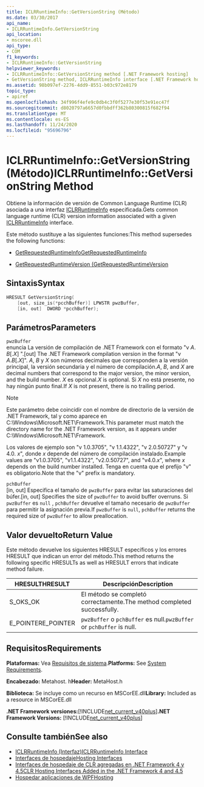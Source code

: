 ```yaml
---
title: ICLRRuntimeInfo::GetVersionString (Método)
ms.date: 03/30/2017
api_name:
- ICLRRuntimeInfo.GetVersionString
api_location:
- mscoree.dll
api_type:
- COM
f1_keywords:
- ICLRRuntimeInfo::GetVersionString
helpviewer_keywords:
- ICLRRuntimeInfo::GetVersionString method [.NET Framework hosting]
- GetVersionString method, ICLRRuntimeInfo interface [.NET Framework hosting]
ms.assetid: 98b097ef-2276-4dd9-8551-b03c972e8179
topic_type:
- apiref
ms.openlocfilehash: 34f996f4efe9c0db4c3f0f5277e30f53e91ec47f
ms.sourcegitcommit: d8020797a6657d0fbbdff362b80300815f682f94
ms.translationtype: MT
ms.contentlocale: es-ES
ms.lasthandoff: 11/24/2020
ms.locfileid: "95696796"
---
```

# <a name="iclrruntimeinfogetversionstring-method"></a><span data-ttu-id="e0dce-102">ICLRRuntimeInfo::GetVersionString (Método)</span><span class="sxs-lookup"><span data-stu-id="e0dce-102">ICLRRuntimeInfo::GetVersionString Method</span></span>

<span data-ttu-id="e0dce-103">Obtiene la información de versión de Common Language Runtime (CLR) asociada a una interfaz [ICLRRuntimeInfo](iclrruntimeinfo-interface.md) especificada.</span><span class="sxs-lookup"><span data-stu-id="e0dce-103">Gets common language runtime (CLR) version information associated with a given [ICLRRuntimeInfo](iclrruntimeinfo-interface.md) interface.</span></span>  
  
 <span data-ttu-id="e0dce-104">Este método sustituye a las siguientes funciones:</span><span class="sxs-lookup"><span data-stu-id="e0dce-104">This method supersedes the following functions:</span></span>  
  
- [<span data-ttu-id="e0dce-105">GetRequestedRuntimeInfo</span><span class="sxs-lookup"><span data-stu-id="e0dce-105">GetRequestedRuntimeInfo</span></span>](getrequestedruntimeinfo-function.md)  
  
- [<span data-ttu-id="e0dce-106">GetRequestedRuntimeVersion (</span><span class="sxs-lookup"><span data-stu-id="e0dce-106">GetRequestedRuntimeVersion</span></span>](getrequestedruntimeversion-function.md)  
  
## <a name="syntax"></a><span data-ttu-id="e0dce-107">Sintaxis</span><span class="sxs-lookup"><span data-stu-id="e0dce-107">Syntax</span></span>  
  
```cpp  
HRESULT GetVersionString(  
    [out, size_is(*pcchBuffer)] LPWSTR pwzBuffer,  
    [in, out]  DWORD *pcchBuffer);  
```  
  
## <a name="parameters"></a><span data-ttu-id="e0dce-108">Parámetros</span><span class="sxs-lookup"><span data-stu-id="e0dce-108">Parameters</span></span>  

 `pwzBuffer`  
 <span data-ttu-id="e0dce-109">enuncia La versión de compilación de .NET Framework con el formato "v *A*. *B*[.*X*] ".</span><span class="sxs-lookup"><span data-stu-id="e0dce-109">[out] The .NET Framework compilation version in the format "v *A*.*B*[.*X*]".</span></span> <span data-ttu-id="e0dce-110">*A*, *B* y *X* son números decimales que corresponden a la versión principal, la versión secundaria y el número de compilación.</span><span class="sxs-lookup"><span data-stu-id="e0dce-110">*A*, *B*, and *X* are decimal numbers that correspond to the major version, the minor version, and the build number.</span></span> <span data-ttu-id="e0dce-111">*X* es opcional.</span><span class="sxs-lookup"><span data-stu-id="e0dce-111">*X* is optional.</span></span> <span data-ttu-id="e0dce-112">Si *X* no está presente, no hay ningún punto final.</span><span class="sxs-lookup"><span data-stu-id="e0dce-112">If *X* is not present, there is no trailing period.</span></span>  
  
> [!NOTE]
> <span data-ttu-id="e0dce-113">Este parámetro debe coincidir con el nombre de directorio de la versión de .NET Framework, tal y como aparece en C:\Windows\Microsoft.NET\Framework.</span><span class="sxs-lookup"><span data-stu-id="e0dce-113">This parameter must match the directory name for the .NET Framework version, as it appears under C:\Windows\Microsoft.NET\Framework.</span></span>  
  
 <span data-ttu-id="e0dce-114">Los valores de ejemplo son "v 1.0.3705", "v 1.1.4322", "v 2.0.50727" y "v 4.0. *x*", donde *x* depende del número de compilación instalado.</span><span class="sxs-lookup"><span data-stu-id="e0dce-114">Example values are "v1.0.3705", "v1.1.4322", "v2.0.50727", and "v4.0.*x*", where *x* depends on the build number installed.</span></span> <span data-ttu-id="e0dce-115">Tenga en cuenta que el prefijo "v" es obligatorio.</span><span class="sxs-lookup"><span data-stu-id="e0dce-115">Note that the "v" prefix is mandatory.</span></span>  
  
 `pchBuffer`  
 <span data-ttu-id="e0dce-116">[in, out] Especifica el tamaño de `pwzBuffer` para evitar las saturaciones del búfer.</span><span class="sxs-lookup"><span data-stu-id="e0dce-116">[in, out] Specifies the size of `pwzBuffer` to avoid buffer overruns.</span></span> <span data-ttu-id="e0dce-117">Si `pwzBuffer` es `null` , `pchBuffer` devuelve el tamaño necesario de `pwzBuffer` para permitir la asignación previa.</span><span class="sxs-lookup"><span data-stu-id="e0dce-117">If `pwzBuffer` is `null`, `pchBuffer` returns the required size of `pwzBuffer` to allow preallocation.</span></span>  
  
## <a name="return-value"></a><span data-ttu-id="e0dce-118">Valor devuelto</span><span class="sxs-lookup"><span data-stu-id="e0dce-118">Return Value</span></span>  

 <span data-ttu-id="e0dce-119">Este método devuelve los siguientes HRESULT específicos y los errores HRESULT que indican un error del método.</span><span class="sxs-lookup"><span data-stu-id="e0dce-119">This method returns the following specific HRESULTs as well as HRESULT errors that indicate method failure.</span></span>  
  
|<span data-ttu-id="e0dce-120">HRESULT</span><span class="sxs-lookup"><span data-stu-id="e0dce-120">HRESULT</span></span>|<span data-ttu-id="e0dce-121">Descripción</span><span class="sxs-lookup"><span data-stu-id="e0dce-121">Description</span></span>|  
|-------------|-----------------|  
|<span data-ttu-id="e0dce-122">S_OK</span><span class="sxs-lookup"><span data-stu-id="e0dce-122">S_OK</span></span>|<span data-ttu-id="e0dce-123">El método se completó correctamente.</span><span class="sxs-lookup"><span data-stu-id="e0dce-123">The method completed successfully.</span></span>|  
|<span data-ttu-id="e0dce-124">E_POINTER</span><span class="sxs-lookup"><span data-stu-id="e0dce-124">E_POINTER</span></span>|<span data-ttu-id="e0dce-125">`pwzBuffer` o `pchBuffer` es null.</span><span class="sxs-lookup"><span data-stu-id="e0dce-125">`pwzBuffer` or `pchBuffer` is null.</span></span>|  
  
## <a name="requirements"></a><span data-ttu-id="e0dce-126">Requisitos</span><span class="sxs-lookup"><span data-stu-id="e0dce-126">Requirements</span></span>  

 <span data-ttu-id="e0dce-127">**Plataformas:** Vea [Requisitos de sistema](../../get-started/system-requirements.md).</span><span class="sxs-lookup"><span data-stu-id="e0dce-127">**Platforms:** See [System Requirements](../../get-started/system-requirements.md).</span></span>  
  
 <span data-ttu-id="e0dce-128">**Encabezado:** Metahost. h</span><span class="sxs-lookup"><span data-stu-id="e0dce-128">**Header:** MetaHost.h</span></span>  
  
 <span data-ttu-id="e0dce-129">**Biblioteca:** Se incluye como un recurso en MSCorEE.dll</span><span class="sxs-lookup"><span data-stu-id="e0dce-129">**Library:** Included as a resource in MSCorEE.dll</span></span>  
  
 <span data-ttu-id="e0dce-130">**.NET Framework versiones:**[!INCLUDE[net_current_v40plus](../../../../includes/net-current-v40plus-md.md)]</span><span class="sxs-lookup"><span data-stu-id="e0dce-130">**.NET Framework Versions:** [!INCLUDE[net_current_v40plus](../../../../includes/net-current-v40plus-md.md)]</span></span>  
  
## <a name="see-also"></a><span data-ttu-id="e0dce-131">Consulte también</span><span class="sxs-lookup"><span data-stu-id="e0dce-131">See also</span></span>

- [<span data-ttu-id="e0dce-132">ICLRRuntimeInfo (Interfaz)</span><span class="sxs-lookup"><span data-stu-id="e0dce-132">ICLRRuntimeInfo Interface</span></span>](iclrruntimeinfo-interface.md)
- [<span data-ttu-id="e0dce-133">Interfaces de hospedaje</span><span class="sxs-lookup"><span data-stu-id="e0dce-133">Hosting Interfaces</span></span>](hosting-interfaces.md)
- [<span data-ttu-id="e0dce-134">Interfaces de hospedaje de CLR agregadas en .NET Framework 4 y 4.5</span><span class="sxs-lookup"><span data-stu-id="e0dce-134">CLR Hosting Interfaces Added in the .NET Framework 4 and 4.5</span></span>](clr-hosting-interfaces-added-in-the-net-framework-4-and-4-5.md)
- [<span data-ttu-id="e0dce-135">Hospedar aplicaciones de WPF</span><span class="sxs-lookup"><span data-stu-id="e0dce-135">Hosting</span></span>](index.md)
